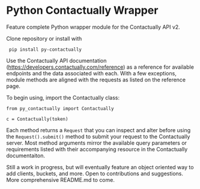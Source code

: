 # Python Contactually Wrapper
 Feature complete Python wrapper module for the Contactually API v2. 
 
 Clone repository or install with 
 
 <code> pip install py-contactually </code>
 
Use the Contactually API documentation (https://developers.contactually.com/reference) as a reference for available endpoints and the data associated with each. With a few exceptions, module methods are aligned with the requests as listed on the reference page.

To begin using, import the Contactually class: 

    from py_contactually import Contactually 

    c = Contactually(token)


Each method returns a <code>Request</code> that you can inspect and alter before using the <code>Request().submit()</code> method to submit your request to the Contactually server. Most method arguments mirror the available query parameters or requirements listed with their accompanying resource in the Contactually documentaiton. 

Still a work in progress, but will eventually feature an object oriented way to add clients, buckets, and more. Open to contributions and suggestions. More comprehensive README.md to come. 
